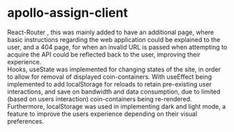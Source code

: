 # apollo-assign-client
React-Router , this was mainly added to have an additional page, where basic instructions regarding the web application could be explained to the user, and a 404 page, for when an invalid URL is passed when attempting to acquire the API could be reflected back to the user, improving their experience.  
Hooks, useState was implemented for changing states of the site, in order to allow for removal of displayed coin-containers. With useEffect being implemented to add localStorage for reloads to retain pre-existing user interactions, and save on bandwidth and data consumption, due to limited (based on users interaction) coin-containers being re-rendered. Furthermore, localStorage was used in implementing dark and light mode, a feature to improve the users experience depending on their visual preferences.
